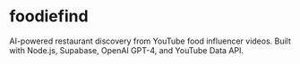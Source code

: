 # foodiefind
AI-powered restaurant discovery from YouTube food influencer videos. Built with Node.js, Supabase, OpenAI GPT-4, and YouTube Data API.
